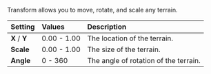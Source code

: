 Transform allows you to move, rotate, and scale any terrain.

| Setting       | Values      | Description                           |
| :------------ | :---------- | :------------------------------------ |
| **X** / **Y** | 0.00 - 1.00 | The location of the terrain.          |
| **Scale**     | 0.00 - 1.00 | The size of the terrain.              |
| **Angle**     | 0 - 360     | The angle of rotation of the terrain. |
